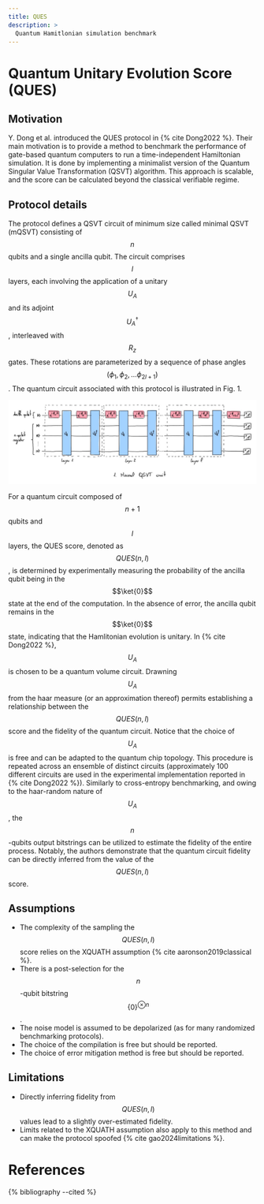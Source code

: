 ```yaml
---
title: QUES
description: >
  Quantum Hamitlonian simulation benchmark
---
```


# Quantum Unitary Evolution Score (QUES)

## Motivation

Y. Dong et al. introduced the QUES protocol in {% cite Dong2022 %}. Their main motivation is to provide a method to benchmark the performance of gate-based quantum computers to run a time-independent Hamiltonian simulation. It is done by implementing a minimalist version of the Quantum Singular Value Transformation (QSVT) algorithm. This approach is scalable, and the score can be calculated beyond the classical verifiable regime.

## Protocol details

The protocol defines a QSVT circuit of minimum size called minimal QSVT (mQSVT) consisting of $$n$$ qubits and a single ancilla qubit. The circuit comprises $$l$$ layers, each involving the application of a unitary $$U_A$$ and its adjoint $$U_A^\dagger$$, interleaved with $$R_z$$ gates. These rotations are parameterized by a sequence of phase angles $$(\phi_1, \phi_2, ... \phi_{2l +1})$$. The quantum circuit associated with this protocol is illustrated in Fig. 1.

<div class="center">
  <img src="/img/system-level-benchmark/others/ques.jpeg" class="img-large" alt="Quantum circuit corresponding to the QUES protocol."/>
</div>

For a quantum circuit composed of $$n+1$$ qubits and $$l$$ layers, the QUES score, denoted as $$QUES(n,l)$$, is determined by experimentally measuring the probability of the ancilla qubit being in the $$\ket{0}$$ state at the end of the computation. In the absence of error, the ancilla qubit remains in the $$\ket{0}$$ state, indicating that the Hamlitonian evolution is unitary. In {% cite Dong2022 %}, $$U_A$$ is chosen to be a quantum volume circuit. Drawning $$U_A$$ from the haar measure (or an approximation thereof) permits establishing a relationship between the $$QUES(n, l)$$ score and the fidelity of the quantum circuit. Notice that the choice of $$U_A$$ is free and can be adapted to the quantum chip topology. This procedure is repeated across an ensemble of distinct circuits (approximately 100 different circuits are used in the experimental implementation reported in {% cite Dong2022 %}). Similarly to cross-entropy benchmarking, and owing to the haar-random nature of $$U_A$$, the $$n$$-qubits output bitstrings can be utilized to estimate the fidelity of the entire process. Notably, the authors demonstrate that the quantum circuit fidelity can be directly inferred from the value of the $$QUES(n, l)$$ score.

## Assumptions
- The complexity of the sampling the $$QUES(n,l)$$ score relies on the XQUATH assumption {% cite aaronson2019classical %}.
- There is a post-selection for the $$n$$-qubit bitstring $$\{0\}^{\otimes n}$$.
- The noise model is assumed to be depolarized (as for many randomized benchmarking protocols).
- The choice of the compilation is free but should be reported.
- The choice of error mitigation method is free but should be reported.

## Limitations
- Directly inferring fidelity from $$QUES(n, l)$$ values lead to a slightly over-estimated fidelity. 
- Limits related to the XQUATH assumption also apply to this method and can make the protocol spoofed {% cite gao2024limitations %}.

# References

{% bibliography --cited %}